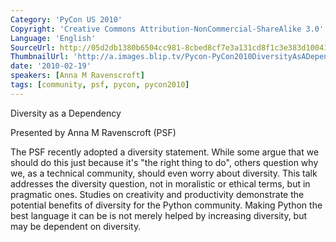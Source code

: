 ```yaml
---
Category: 'PyCon US 2010'
Copyright: 'Creative Commons Attribution-NonCommercial-ShareAlike 3.0'
Language: 'English'
SourceUrl: http://05d2db1380b6504cc981-8cbed8cf7e3a131cd8f1c3e383d10041.r93.cf2.rackcdn.com/pycon-us-2010/308_diversity-as-a-dependency-49.m4v
ThumbnailUrl: 'http://a.images.blip.tv/Pycon-PyCon2010DiversityAsADependency49113.png'
date: '2010-02-19'
speakers: [Anna M Ravenscroft]
tags: [community, psf, pycon, pycon2010]
---
```

Diversity as a Dependency

  
Presented by Anna M Ravenscroft (PSF)

  
The PSF recently adopted a diversity statement. While some argue that we
should do this just because it's "the right thing to do", others question why
we, as a technical community, should even worry about diversity. This talk
addresses the diversity question, not in moralistic or ethical terms, but in
pragmatic ones. Studies on creativity and productivity demonstrate the
potential benefits of diversity for the Python community. Making Python the
best language it can be is not merely helped by increasing diversity, but may
be dependent on diversity.

